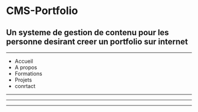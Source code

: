 # CMS-Portfolio
Un systeme de gestion de contenu pour les personne desirant creer un portfolio sur internet
-------------------------------------------------------------------------------------------

-------------------------------------------------------------------------------------------
- Accueil
- A propos
- Formations 
- Projets
- conrtact
-------------------------------------------------------------------------------------------
-------------------------------------------------------------------------------------------
-------------------------------------------------------------------------------------------
